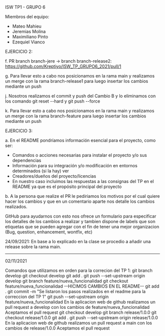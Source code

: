 ISW TP1 - GRUPO 6

Miembros del equipo:
<ul>
<li>Mateo Mahieu</li>
<li>Jeremias Molina</li>
<li>Maximiliano Pinto</li>
  <li>Ezequiel Vianco</li>
  </ul>

EJERCICIO 2:

f. PR branch branch-jere -> branch branch-release2: https://github.com/Kreptiyo/ISW_TP_GRUPO6_2021/pull/1

g. Para llevar esto a cabo nos posicionamos en la rama main y realizamos un merge con la rama branch-release1 para luego insertar los cambios mediante un push

j. Nosotros realizamos el commit y push del Cambio B y lo eliminamos con los comando git reset --hard y git push --force

k. Para llevar esto a cabo nos posicionamos en la rama main y realizamos un merge con la rama branch-feature para luego insertar los cambios mediante un push

EJERCICIO 3:

a. En el README pondríamos información esencial para el proyecto, como ser:

<ul>
<li>Comandos o acciones necesarias para instalar el proyecto y/o sus dependencias</li>
<li>Información para su integración y/o modificación en entornos determinados (si la hay) ver</li>
<li>Creadores/dueños del proyecto/licencias</li>
<li>En nuestro caso incluimos las respuestas a las consignas del TP en el README ya que es el propósito principal del proyecto</li>
</ul>

b. A la persona que realize el PR le pediriamos los motivos por el cual quiere hacer los cambios y que en un comentario aparte nos detalle los cambios realizados.

GitHub para ayudarnos con esto nos ofrece un formulario para especificar los detalles de los cambios a realizar y tambien dispone de labels que son etiquetas que se pueden agregar con el fin de tener una mejor organizacion (Bug, question, enhancement, wontfix, etc)

24/09/2021: En base a lo explicado en la clase se procedio a añadir una release sobre la rama main.

---------------------------------------------------------------------------------------------------------

02/11/2021

Comandos que utilizamos en orden para la correcion del TP 1:
git branch develop
git checkout develop
git add .
git push --set-upstream origin develop
git branch feature/nueva_funcionalidad
git checkout feature/nueva_funcionalidad
--HICIMOS CAMBIOS EN EL README--
git add .
git commit -m "Se listaron los pasos realizados en el readme para la correccion del TP 1"
git push --set-upstream origin feature/nueva_funcionalidad
En la aplicacion web de github realizamos un pull request a develop con los cambios de feature/nueva_funcionalidad
Aceptamos el pull request
git checkout develop
git branch release/1.0.0
git checkout release/1.0.0
git add .
git push --set-upstream origin release/1.0.0
En la aplicacion web de github realizamos un pull request a main con los cambios de release/1.0.0
Aceptamos el pull request

